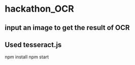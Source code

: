 # hackathon_OCR
## input an image to get the result of OCR
## Used  tesseract.js

npm install
npm start
